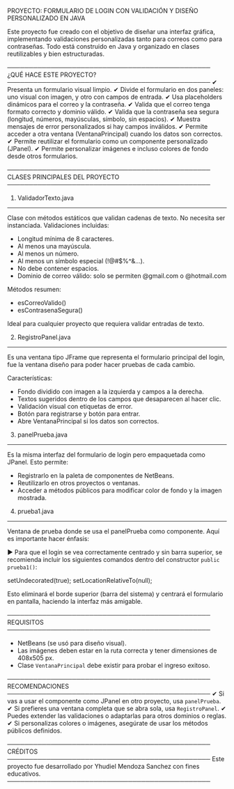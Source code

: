 PROYECTO: FORMULARIO DE LOGIN CON VALIDACIÓN Y DISEÑO PERSONALIZADO EN JAVA

Este proyecto fue creado con el objetivo de diseñar una interfaz gráfica, implementando validaciones personalizadas tanto para correos como para contraseñas. Todo está construido en Java y organizado en clases reutilizables y bien estructuradas.

───────────────────────────────────────────────
¿QUÉ HACE ESTE PROYECTO?
───────────────────────────────────────────────
✔ Presenta un formulario visual limpio.
✔ Divide el formulario en dos paneles: uno visual con imagen, y otro con campos de entrada.
✔ Usa placeholders dinámicos para el correo y la contraseña.
✔ Valida que el correo tenga formato correcto y dominio válido.
✔ Valida que la contraseña sea segura (longitud, números, mayúsculas, símbolo, sin espacios).
✔ Muestra mensajes de error personalizados si hay campos inválidos.
✔ Permite acceder a otra ventana (VentanaPrincipal) cuando los datos son correctos.
✔ Permite reutilizar el formulario como un componente personalizado (JPanel).
✔ Permite personalizar imágenes e incluso colores de fondo desde otros formularios.

───────────────────────────────────────────────
CLASES PRINCIPALES DEL PROYECTO
───────────────────────────────────────────────

1) ValidadorTexto.java
-----------------------
Clase con métodos estáticos que validan cadenas de texto. No necesita ser instanciada.
Validaciones incluidas:

- Longitud mínima de 8 caracteres.
- Al menos una mayúscula.
- Al menos un número.
- Al menos un símbolo especial (!@#$%^&...).
- No debe contener espacios.
- Dominio de correo válido: solo se permiten @gmail.com o @hotmail.com

Métodos resumen:
- esCorreoValido()
- esContrasenaSegura()

Ideal para cualquier proyecto que requiera validar entradas de texto.

2) RegistroPanel.java
-----------------------
Es una ventana tipo JFrame que representa el formulario principal del login, fue la ventana diseño para poder hacer pruebas de cada cambio. 

Características:

- Fondo dividido con imagen a la izquierda y campos a la derecha.
- Textos sugeridos dentro de los campos que desaparecen al hacer clic.
- Validación visual con etiquetas de error.
- Botón para registrarse y botón para entrar.
- Abre VentanaPrincipal si los datos son correctos.

3) panelPrueba.java
-----------------------
Es la misma interfaz del formulario de login pero empaquetada como JPanel.
Esto permite:

- Registrarlo en la paleta de componentes de NetBeans.
- Reutilizarlo en otros proyectos o ventanas.
- Acceder a métodos públicos para modificar color de fondo y la imagen mostrada.

4) prueba1.java
-----------------------
Ventana de prueba donde se usa el panelPrueba como componente.
Aquí es importante hacer énfasis:

► Para que el login se vea correctamente centrado y sin barra superior,
   se recomienda incluir los siguientes comandos dentro del constructor
   `public prueba1()`:

   setUndecorated(true);
   setLocationRelativeTo(null);

Esto eliminará el borde superior (barra del sistema) y centrará el formulario en pantalla, haciendo la interfaz más amigable.

───────────────────────────────────────────────
REQUISITOS
───────────────────────────────────────────────
- NetBeans (se usó para diseño visual).
- Las imágenes deben estar en la ruta correcta y tener dimensiones de 408x505 px.
- Clase `VentanaPrincipal` debe existir para probar el ingreso exitoso.

───────────────────────────────────────────────
RECOMENDACIONES
───────────────────────────────────────────────
✔ Si vas a usar el componente como JPanel en otro proyecto, usa `panelPrueba`.
✔ Si prefieres una ventana completa que se abra sola, usa `RegistroPanel`.
✔ Puedes extender las validaciones o adaptarlas para otros dominios o reglas.
✔ Si personalizas colores o imágenes, asegúrate de usar los métodos públicos definidos.

───────────────────────────────────────────────
CRÉDITOS
───────────────────────────────────────────────
Este proyecto fue desarrollado por Yhudiel Mendoza Sanchez con fines educativos.
───────────────────────────────────────────────
